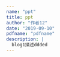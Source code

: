 ```yaml
---
name: "ppt"
title: ppt
author: "作者12"
date: "2019-09-10"
pdfname: "pdfname"
description: |
  blog1描述ddded
---
```

